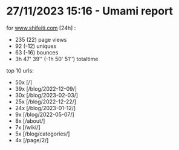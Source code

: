 # 27/11/2023 15:16 - Umami report
for www.shifeiti.com [24h] :

 - 235 (22) page views
 - 92 (-12) uniques
 - 63 (-16) bounces
 - 3h 47' 39'' (-1h 50' 51'') totaltime


top 10 urls:
 - 50x [/]
 - 39x [/blog/2022-12-09/]
 - 30x [/blog/2023-02-03/]
 - 25x [/blog/2022-12-22/]
 - 24x [/blog/2023-01-12/]
 - 9x [/blog/2022-05-07/]
 - 8x [/about/]
 - 7x [/wiki/]
 - 5x [/blog/categories/]
 - 4x [/page/2/]


